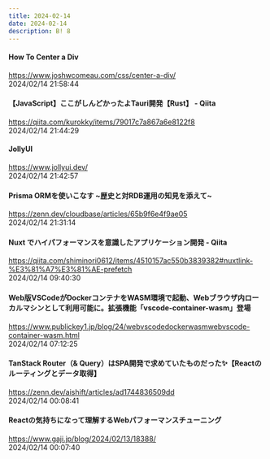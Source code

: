 ```yaml
---
title: 2024-02-14
date: 2024-02-14
description: B! 8
---
```


#### How To Center a Div
https://www.joshwcomeau.com/css/center-a-div/<br>
2024/02/14 21:58:44<br>


#### 【JavaScript】ここがしんどかったよTauri開発【Rust】 - Qiita
https://qiita.com/kurokky/items/79017c7a867a6e8122f8<br>
2024/02/14 21:44:29<br>


#### JollyUI
https://www.jollyui.dev/<br>
2024/02/14 21:42:57<br>


#### Prisma ORMを使いこなす ~歴史と対RDB運用の知見を添えて~
https://zenn.dev/cloudbase/articles/65b9f6e4f9ae05<br>
2024/02/14 21:31:14<br>


#### Nuxt でハイパフォーマンスを意識したアプリケーション開発 - Qiita
https://qiita.com/shiminori0612/items/4510157ac550b3839382#nuxtlink-%E3%81%A7%E3%81%AE-prefetch<br>
2024/02/14 09:40:30<br>


#### Web版VSCodeがDockerコンテナをWASM環境で起動、Webブラウザ内ローカルマシンとして利用可能に。拡張機能「vscode-container-wasm」登場
https://www.publickey1.jp/blog/24/webvscodedockerwasmwebvscode-container-wasm.html<br>
2024/02/14 07:12:25<br>


#### TanStack Router（& Query）はSPA開発で求めていたものだった✨【Reactのルーティングとデータ取得】
https://zenn.dev/aishift/articles/ad1744836509dd<br>
2024/02/14 00:08:41<br>


#### Reactの気持ちになって理解するWebパフォーマンスチューニング
https://www.gaji.jp/blog/2024/02/13/18388/<br>
2024/02/14 00:07:40<br>


